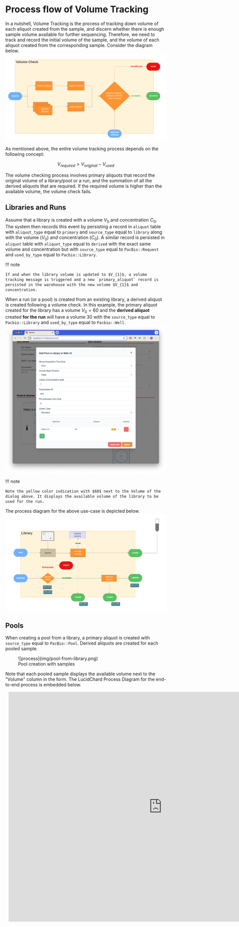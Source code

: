 # Process flow of Volume Tracking

In a nutshell, Volume Tracking is the process of tracking down volume of each aliquot created from the sample, and discern whether there is enough sample volume available for further sequencing. Therefore, we need to track and record the initial volume of the sample, and the volume of each aliquot created from the corresponding sample. Consider the diagram below.
![process](img/pm-1.png)

As mentioned above, the entire volume tracking process depends on the following concept:

$$
V_{required} > V_{original} - V_{used}
$$

The volume checking process involves primary aliquots that record the original volume of a library/pool or a run, and the summation of all the derived aliquots that are required. If the required volume is higher than the available volume, the volume check fails.

## Libraries and Runs

Assume that a library is created with a volume $V_{0}$ and concentration $C_{0}$. The system then records this event by persisting a record in `aliquot` table with `aliquot_type` equal to `primary` and `source_type` equal to `library` along with the volume ($V_{0}$) and concentration ($C_{0}$). A similar record is persisted in `aliquot` table with `aliquot_type` equal to `derived` with the exact same volume and concentration but with `source_type` equal to `PacBio::Request` and `used_by_type` equal to `Pacbio::Library`. 

!!! note

    If and when the library volume is updated to $V_{1}$, a volume tracking message is triggered and a new `primary_aliquot` record is persisted in the warehouse with the new volume $V_{1}$ and concentration.

When a run (or a pool) is created from an existing library, a derived aliquot is created following a volume check. In this example, the primary aliquot created for the library has a volume $V_{0} = 60$ and the **derived aliquot** created **for the run** will have a volume $30$ with the `source_type` equal to `Pacbio::Library` and `used_by_type` equal to `Pacbio::Well`.
![Run from Library](img/run-from-library.png)

!!! note

    Note the yellow color indication with $60$ next to the Volume of the dialog above. It displays the available volume of the library to be used for the run. 

The process diagram for the above use-case is depicted below.
![process](img/pm-2.png)

## Pools

When creating a pool from a library, a primary aliquot is created with `source_type` equal to `PacBio::Pool`. Derived aliquots are created for each pooled sample.

<figure markdown="span">
  ![process](img/pool-from-library.png)
  <figcaption>Pool creation with samples</figcaption>
</figure>

Note that each pooled sample displays the available volume next to the "Volume" column in the form. The LucidChard Process Diagram for the end-to-end process is embedded below.

<div style="width: 960px; height: 720px; margin: 10px; position: relative;"><iframe allowfullscreen frameborder="0" style="width:960px; height:720px" src="https://lucid.app/documents/embedded/3c12fbb3-5265-49b5-9f6a-97c9a69a59eb" id="J~04Hgj-wY2C"></iframe></div>